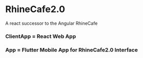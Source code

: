 # RhineCafe2.0
A react successor to the Angular RhineCafe

### ClientApp = React Web App
### App = Flutter Mobile App for RhineCafe2.0 Interface
